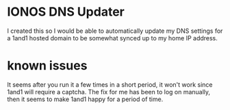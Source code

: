 
# IONOS DNS Updater

I created this so I would be able to automatically update my DNS settings for a 1and1 hosted domain to be somewhat synced up to my home IP address. 


# known issues
It seems after you run it a few times in a short period, it won't work since 1and1 will require a captcha. The fix for me has been to log on manually, then it seems to make 1and1 happy for a period of time. 
